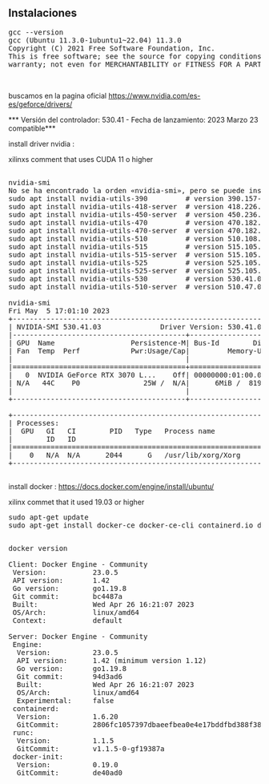 ## Instalaciones 

<pre>
gcc --version
gcc (Ubuntu 11.3.0-1ubuntu1~22.04) 11.3.0
Copyright (C) 2021 Free Software Foundation, Inc.
This is free software; see the source for copying conditions.  There is NO
warranty; not even for MERCHANTABILITY or FITNESS FOR A PARTICULAR PURPOSE.


</pre>
buscamos en la pagina oficial https://www.nvidia.com/es-es/geforce/drivers/ 

*** Versión del controlador: 530.41 - Fecha de lanzamiento: 2023 Marzo 23  compatible***

install driver nvidia :

xilinxs comment that uses CUDA 11 o higher

<pre>

nvidia-smi
No se ha encontrado la orden «nvidia-smi», pero se puede instalar con:
sudo apt install nvidia-utils-390         # version 390.157-0ubuntu0.22.04.1, or
sudo apt install nvidia-utils-418-server  # version 418.226.00-0ubuntu5~0.22.04.1
sudo apt install nvidia-utils-450-server  # version 450.236.01-0ubuntu0.22.04.1
sudo apt install nvidia-utils-470         # version 470.182.03-0ubuntu0.22.04.1
sudo apt install nvidia-utils-470-server  # version 470.182.03-0ubuntu0.22.04.1
sudo apt install nvidia-utils-510         # version 510.108.03-0ubuntu0.22.04.1
sudo apt install nvidia-utils-515         # version 515.105.01-0ubuntu0.22.04.1
sudo apt install nvidia-utils-515-server  # version 515.105.01-0ubuntu0.22.04.1
sudo apt install nvidia-utils-525         # version 525.105.17-0ubuntu0.22.04.1
sudo apt install nvidia-utils-525-server  # version 525.105.17-0ubuntu0.22.04.1
sudo apt install nvidia-utils-530         # version 530.41.03-0ubuntu0.22.04.2
sudo apt install nvidia-utils-510-server  # version 510.47.03-0ubuntu3

nvidia-smi
Fri May  5 17:01:10 2023       
+---------------------------------------------------------------------------------------+
| NVIDIA-SMI 530.41.03              Driver Version: 530.41.03    CUDA Version: 12.1     |
|-----------------------------------------+----------------------+----------------------+
| GPU  Name                  Persistence-M| Bus-Id        Disp.A | Volatile Uncorr. ECC |
| Fan  Temp  Perf            Pwr:Usage/Cap|         Memory-Usage | GPU-Util  Compute M. |
|                                         |                      |               MIG M. |
|=========================================+======================+======================|
|   0  NVIDIA GeForce RTX 3070 L...    Off| 00000000:01:00.0 Off |                  N/A |
| N/A   44C    P0               25W /  N/A|      6MiB /  8192MiB |      0%      Default |
|                                         |                      |                  N/A |
+-----------------------------------------+----------------------+----------------------+
                                                                                         
+---------------------------------------------------------------------------------------+
| Processes:                                                                            |
|  GPU   GI   CI        PID   Type   Process name                            GPU Memory |
|        ID   ID                                                             Usage      |
|=======================================================================================|
|    0   N/A  N/A      2044      G   /usr/lib/xorg/Xorg                            4MiB |
+---------------------------------------------------------------------------------------+

</pre>

install docker : https://docs.docker.com/engine/install/ubuntu/

xilinx commet that it used 19.03 or higher

<pre>
sudo apt-get update
sudo apt-get install docker-ce docker-ce-cli containerd.io docker-buildx-plugin docker-compose-plugin
</pre>



<pre>

docker version

Client: Docker Engine - Community
 Version:           23.0.5
 API version:       1.42
 Go version:        go1.19.8
 Git commit:        bc4487a
 Built:             Wed Apr 26 16:21:07 2023
 OS/Arch:           linux/amd64
 Context:           default

Server: Docker Engine - Community
 Engine:
  Version:          23.0.5
  API version:      1.42 (minimum version 1.12)
  Go version:       go1.19.8
  Git commit:       94d3ad6
  Built:            Wed Apr 26 16:21:07 2023
  OS/Arch:          linux/amd64
  Experimental:     false
 containerd:
  Version:          1.6.20
  GitCommit:        2806fc1057397dbaeefbea0e4e17bddfbd388f38
 runc:
  Version:          1.1.5
  GitCommit:        v1.1.5-0-gf19387a
 docker-init:
  Version:          0.19.0
  GitCommit:        de40ad0


</pre>